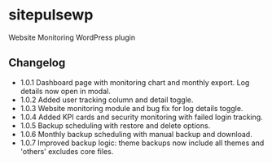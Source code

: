 # sitepulsewp
Website Monitoring WordPress plugin

## Changelog
- 1.0.1 Dashboard page with monitoring chart and monthly export. Log details now open in modal.
- 1.0.2 Added user tracking column and detail toggle.
- 1.0.3 Website monitoring module and bug fix for log details toggle.
- 1.0.4 Added KPI cards and security monitoring with failed login tracking.
- 1.0.5 Backup scheduling with restore and delete options.
- 1.0.6 Monthly backup scheduling with manual backup and download.
- 1.0.7 Improved backup logic: theme backups now include all themes and 'others' excludes core files.